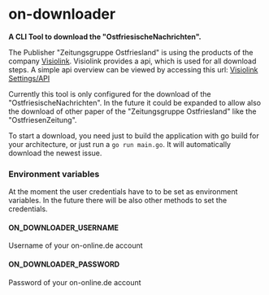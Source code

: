 # on-downloader
**A CLI Tool to download the "OstfriesischeNachrichten".**

The Publisher "Zeitungsgruppe Ostfriesland" is using the products of the company
[Visiolink](https://www.visiolink.com/). Visiolink provides a api, which is 
used for all download steps.
A simple api overview can be viewed by accessing this url:
[Visiolink Settings/API](https://device.e-pages.dk/settings/current.php?vl_platform=desktop&vl_app_id=dk.e-pages.ostfriesischenachrichten&vl_app_version=1.21.02)

Currently this tool is only configured for the download of the "OstfriesischeNachrichten".
In the future it could be expanded to allow also the download of other paper of
the "Zeitungsgruppe Ostfriesland" like the "OstfriesenZeitung".

To start a download, you need just to build the application with go build for 
your architecture, or just run a `go run main.go`. It will automatically 
download the newest issue.
### Environment variables
At the moment the user credentials have to to be set as environment variables.
In the future there will be also other methods to set the credentials.
#### ON_DOWNLOADER_USERNAME
Username of your on-online.de account
#### ON_DOWNLOADER_PASSWORD
Password of your on-online.de account
